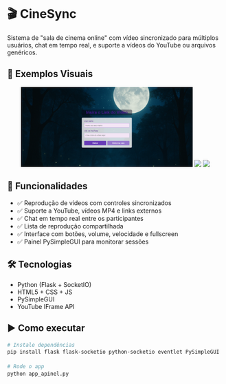 # 🎬 CineSync

Sistema de "sala de cinema online" com vídeo sincronizado para múltiplos usuários, chat em tempo real, e suporte a vídeos do YouTube ou arquivos genéricos.

## 📸 Exemplos Visuais

<div align="center">
  <img src="docs/img_home.png" width="400"/>
  <img src="docs/img2.png" width="400"/>
  <img src="docs/img3.png" width="400"/>
</div>

## 🚀 Funcionalidades

- ✅ Reprodução de vídeos com controles sincronizados
- ✅ Suporte a YouTube, vídeos MP4 e links externos
- ✅ Chat em tempo real entre os participantes
- ✅ Lista de reprodução compartilhada
- ✅ Interface com botões, volume, velocidade e fullscreen
- ✅ Painel PySimpleGUI para monitorar sessões 

## 🛠️ Tecnologias

- Python (Flask + SocketIO)
- HTML5 + CSS + JS
- PySimpleGUI
- YouTube IFrame API

## ▶️ Como executar

```bash
# Instale dependências
pip install flask flask-socketio python-socketio eventlet PySimpleGUI

# Rode o app
python app_apinel.py
